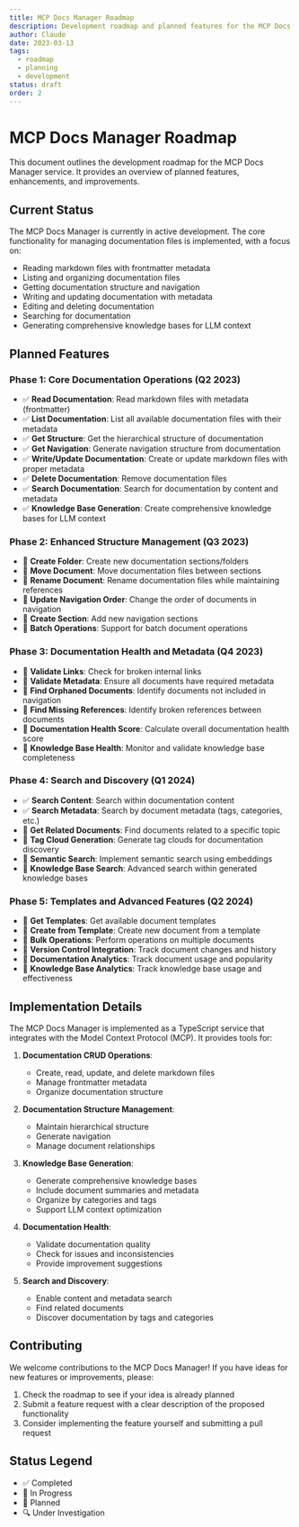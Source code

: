 ```yaml
---
title: MCP Docs Manager Roadmap
description: Development roadmap and planned features for the MCP Docs Manager
author: Claude
date: 2023-03-13
tags:
  - roadmap
  - planning
  - development
status: draft
order: 2
---
```


# MCP Docs Manager Roadmap

This document outlines the development roadmap for the MCP Docs Manager service. It provides an overview of planned features, enhancements, and improvements.

## Current Status

The MCP Docs Manager is currently in active development. The core functionality for managing documentation files is implemented, with a focus on:

- Reading markdown files with frontmatter metadata
- Listing and organizing documentation files
- Getting documentation structure and navigation
- Writing and updating documentation with metadata
- Editing and deleting documentation
- Searching for documentation
- Generating comprehensive knowledge bases for LLM context

## Planned Features

### Phase 1: Core Documentation Operations (Q2 2023)

- ✅ **Read Documentation**: Read markdown files with metadata (frontmatter)
- ✅ **List Documentation**: List all available documentation files with their metadata
- ✅ **Get Structure**: Get the hierarchical structure of documentation
- ✅ **Get Navigation**: Generate navigation structure from documentation
- ✅ **Write/Update Documentation**: Create or update markdown files with proper metadata
- ✅ **Delete Documentation**: Remove documentation files
- ✅ **Search Documentation**: Search for documentation by content and metadata
- ✅ **Knowledge Base Generation**: Create comprehensive knowledge bases for LLM context

### Phase 2: Enhanced Structure Management (Q3 2023)

- 📅 **Create Folder**: Create new documentation sections/folders
- 📅 **Move Document**: Move documentation files between sections
- 📅 **Rename Document**: Rename documentation files while maintaining references
- 📅 **Update Navigation Order**: Change the order of documents in navigation
- 📅 **Create Section**: Add new navigation sections
- 📅 **Batch Operations**: Support for batch document operations

### Phase 3: Documentation Health and Metadata (Q4 2023)

- 📅 **Validate Links**: Check for broken internal links
- 📅 **Validate Metadata**: Ensure all documents have required metadata
- 📅 **Find Orphaned Documents**: Identify documents not included in navigation
- 📅 **Find Missing References**: Identify broken references between documents
- 📅 **Documentation Health Score**: Calculate overall documentation health score
- 📅 **Knowledge Base Health**: Monitor and validate knowledge base completeness

### Phase 4: Search and Discovery (Q1 2024)

- ✅ **Search Content**: Search within documentation content
- ✅ **Search Metadata**: Search by document metadata (tags, categories, etc.)
- 📅 **Get Related Documents**: Find documents related to a specific topic
- 📅 **Tag Cloud Generation**: Generate tag clouds for documentation discovery
- 📅 **Semantic Search**: Implement semantic search using embeddings
- 📅 **Knowledge Base Search**: Advanced search within generated knowledge bases

### Phase 5: Templates and Advanced Features (Q2 2024)

- 📅 **Get Templates**: Get available document templates
- 📅 **Create from Template**: Create new document from a template
- 📅 **Bulk Operations**: Perform operations on multiple documents
- 📅 **Version Control Integration**: Track document changes and history
- 📅 **Documentation Analytics**: Track document usage and popularity
- 📅 **Knowledge Base Analytics**: Track knowledge base usage and effectiveness

## Implementation Details

The MCP Docs Manager is implemented as a TypeScript service that integrates with the Model Context Protocol (MCP). It provides tools for:

1. **Documentation CRUD Operations**:

   - Create, read, update, and delete markdown files
   - Manage frontmatter metadata
   - Organize documentation structure

2. **Documentation Structure Management**:

   - Maintain hierarchical structure
   - Generate navigation
   - Manage document relationships

3. **Knowledge Base Generation**:

   - Generate comprehensive knowledge bases
   - Include document summaries and metadata
   - Organize by categories and tags
   - Support LLM context optimization

4. **Documentation Health**:

   - Validate documentation quality
   - Check for issues and inconsistencies
   - Provide improvement suggestions

5. **Search and Discovery**:
   - Enable content and metadata search
   - Find related documents
   - Discover documentation by tags and categories

## Contributing

We welcome contributions to the MCP Docs Manager! If you have ideas for new features or improvements, please:

1. Check the roadmap to see if your idea is already planned
2. Submit a feature request with a clear description of the proposed functionality
3. Consider implementing the feature yourself and submitting a pull request

## Status Legend

- ✅ Completed
- 🔄 In Progress
- 📅 Planned
- 🔍 Under Investigation
